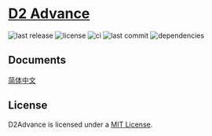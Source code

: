 # [D2 Advance](https://github.com/d2-projects/d2-advance)

![last release](https://img.shields.io/github/v/release/d2-projects/d2-advance?style=flat-square) ![license](https://img.shields.io/badge/license-MIT-blue.svg?style=flat-square) ![ci](https://img.shields.io/github/workflow/status/d2-projects/d2-advance/Release%20pipeline?style=flat-square) ![last commit](https://img.shields.io/github/last-commit/d2-projects/d2-advance?style=flat-square) ![dependencies](https://img.shields.io/david/d2-projects/d2-advance?style=flat-square)

## Documents

[简体中文](docs/zh/README.md)

## License

D2Advance is licensed under a [MIT License](./LICENSE).

